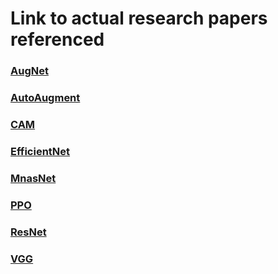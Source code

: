 # Link to actual research papers referenced

### [AugNet](https://arxiv.org/pdf/1712.04621.pdf)  

### [AutoAugment](https://arxiv.org/pdf/1805.09501.pdf)  

### [CAM](https://arxiv.org/pdf/1512.04150.pdf)  

### [EfficientNet](https://arxiv.org/pdf/1905.11946.pdf)  

### [MnasNet](https://arxiv.org/pdf/1807.11626.pdf)  

### [PPO](https://arxiv.org/pdf/1707.06347.pdf)  

### [ResNet](https://arxiv.org/pdf/1512.03385.pdf)  

### [VGG](https://arxiv.org/pdf/1409.1556.pdf)  

